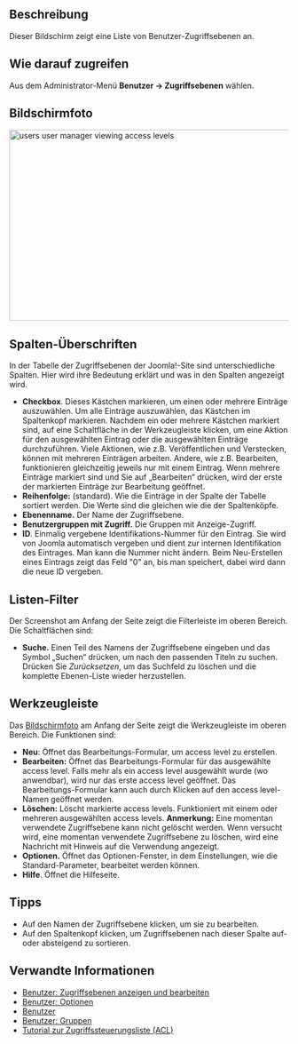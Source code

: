 <!-- Filename: Help4.x:Users:_Viewing_Access_Levels / Display title: Benutzer: Zugriffsebenen anzeigen -->

## Beschreibung

Dieser Bildschirm zeigt eine Liste von Benutzer-Zugriffsebenen an.

## Wie darauf zugreifen

Aus dem Administrator-Menü **Benutzer → Zugriffsebenen** wählen.

## Bildschirmfoto

<img
src="https://docs.joomla.org/images/thumb/4/42/Help-4x-users-user-manager-viewing-access-levels-de.png/800px-Help-4x-users-user-manager-viewing-access-levels-de.png"
decoding="async"
srcset="https://docs.joomla.org/images/thumb/4/42/Help-4x-users-user-manager-viewing-access-levels-de.png/1200px-Help-4x-users-user-manager-viewing-access-levels-de.png 1.5x, https://docs.joomla.org/images/4/42/Help-4x-users-user-manager-viewing-access-levels-de.png 2x"
data-file-width="1357" data-file-height="583" width="800" height="344"
alt="users user manager viewing access levels" />

## Spalten-Überschriften

In der Tabelle der Zugriffsebenen der Joomla!-Site sind unterschiedliche
Spalten. Hier wird ihre Bedeutung erklärt und was in den Spalten
angezeigt wird.

- **Checkbox**. Dieses Kästchen markieren, um einen oder mehrere
  Einträge auszuwählen. Um alle Einträge auszuwählen, das Kästchen im
  Spaltenkopf markieren. Nachdem ein oder mehrere Kästchen markiert
  sind, auf eine Schaltfläche in der Werkzeugleiste klicken, um eine
  Aktion für den ausgewählten Eintrag oder die ausgewählten Einträge
  durchzuführen. Viele Aktionen, wie z.B. Veröffentlichen und
  Verstecken, können mit mehreren Einträgen arbeiten. Andere, wie z.B.
  Bearbeiten, funktionieren gleichzeitig jeweils nur mit einem Eintrag.
  Wenn mehrere Einträge markiert sind und Sie auf „Bearbeiten“ drücken,
  wird der erste der markierten Einträge zur Bearbeitung geöffnet.
- **Reihenfolge:** (standard). Wie die Einträge in der Spalte der
  Tabelle sortiert werden. Die Werte sind die gleichen wie die der
  Spaltenköpfe.
- **Ebenenname.** Der Name der Zugriffsebene.
- **Benutzergruppen mit Zugriff.** Die Gruppen mit Anzeige-Zugriff.
- **ID**. Einmalig vergebene Identifikations-Nummer für den Eintrag. Sie
  wird von Joomla automatisch vergeben und dient zur internen
  Identifikation des Eintrages. Man kann die Nummer nicht ändern. Beim
  Neu-Erstellen eines Eintrags zeigt das Feld "0" an, bis man speichert,
  dabei wird dann die neue ID vergeben.

## Listen-Filter

Der Screenshot am Anfang der Seite zeigt die Filterleiste im oberen
Bereich. Die Schaltflächen sind:

- **Suche.** Einen Teil des Namens der Zugriffsebene eingeben und das
  Symbol „Suchen“ drücken, um nach den passenden Titeln zu suchen.
  Drücken Sie *Zurücksetzen*, um das Suchfeld zu löschen und die
  komplette Ebenen-Liste wieder herzustellen.

## Werkzeugleiste

Das [Bildschirmfoto](#Bildschirmfoto) am Anfang der Seite zeigt die
Werkzeugleiste im oberen Bereich. Die Funktionen sind:

- **Neu**: Öffnet das Bearbeitungs-Formular, um access level zu
  erstellen.
- **Bearbeiten:** Öffnet das Bearbeitungs-Formular für das ausgewählte
  access level. Falls mehr als ein access level ausgewählt wurde (wo
  anwendbar), wird nur das erste access level geöffnet. Das
  Bearbeitungs-Formular kann auch durch Klicken auf den access
  level-Namen geöffnet werden.
- **Löschen:** Löscht markierte access levels. Funktioniert mit einem
  oder mehreren ausgewählten access levels. **Anmerkung:** Eine momentan
  verwendete Zugriffsebene kann nicht gelöscht werden. Wenn versucht
  wird, eine momentan verwendete Zugriffsebene zu löschen, wird eine
  Nachricht mit Hinweis auf die Verwendung angezeigt.
- **Optionen.** Öffnet das Optionen-Fenster, in dem Einstellungen, wie
  die Standard-Parameter, bearbeitet werden können.
- **Hilfe**. Öffnet die Hilfeseite.

## Tipps

- Auf den Namen der Zugriffsebene klicken, um sie zu bearbeiten.
- Auf den Spaltenkopf klicken, um Zugriffsebenen nach dieser Spalte auf-
  oder absteigend zu sortieren.

## Verwandte Informationen

- [Benutzer: Zugriffsebenen anzeigen und
  bearbeiten](https://docs.joomla.org/Help4.x:Users:_Edit_Viewing_Access_Level/de "Help4.x:Users: Edit Viewing Access Level/de")
- [Benutzer:
  Optionen](https://docs.joomla.org/Help4.x:Users:_Options/de "Help4.x:Users: Options/de")
- [Benutzer](https://docs.joomla.org/Help4.x:Users/de "Help4.x:Users/de")
- [Benutzer:
  Gruppen](https://docs.joomla.org/Help4.x:Users:_Groups/de "Help4.x:Users: Groups/de")
- [Tutorial zur Zugriffssteuerungsliste
  (ACL)](https://docs.joomla.org/J3.x:Access_Control_List_Tutorial/de "J3.x:Access Control List Tutorial/de")
